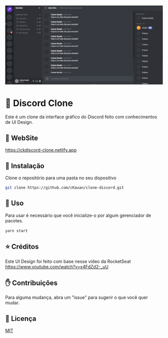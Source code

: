 ![alt text](https://github.com/cKauan/Discord-UI/blob/master/github/screenshot-discord-ui-clone.png)

# :rocket: Discord Clone

Este é um clone da interface gráfico do Discord feito com conhecimentos de UI Design.

## :bookmark: WebSite
https://ckdiscord-clone.netlify.app


## :closed_book: Instalação

Clone o repositório para uma pasta no seu dispositivo

```bash
git clone https://github.com/cKauan/clone-discord.git
```

## :green_book: Uso
Para usar é necessário que você inicialize-o por algum gerenciador de pacotes.

```yarn start```

## :star: Créditos
Este UI Design foi feito com base nesse vídeo da RocketSeat<br>
https://www.youtube.com/watch?v=x4FdZd2-_uU

## :raised_hand: Contribuições
Para alguma mudança, abra um "issue" para sugerir o que você quer mudar.

## :scroll: Licença
[MIT](https://choosealicense.com/licenses/mit/)

